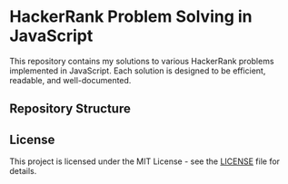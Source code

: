# HackerRank Problem Solving in JavaScript

This repository contains my solutions to various HackerRank problems implemented in JavaScript. Each solution is designed to be efficient, readable, and well-documented.

## Repository Structure






## License

This project is licensed under the MIT License - see the [LICENSE](./LICENSE) file for details.
